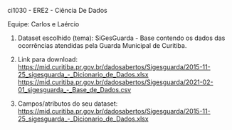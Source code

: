 ci1030 - ERE2 - Ciência De Dados

Equipe: Carlos e Laércio

1. Dataset escolhido (tema):
SiGesGuarda - Base contendo os dados das ocorrências atendidas pela Guarda Municipal de Curitiba. 

2. Link para download: 
https://mid.curitiba.pr.gov.br/dadosabertos/Sigesguarda/2015-11-25_sigesguarda_-_Dicionario_de_Dados.xlsx
https://mid.curitiba.pr.gov.br/dadosabertos/Sigesguarda/2021-02-01_sigesguarda_-_Base_de_Dados.csv

3. Campos/atributos do seu dataset:
https://mid.curitiba.pr.gov.br/dadosabertos/Sigesguarda/2015-11-25_sigesguarda_-_Dicionario_de_Dados.xlsx
